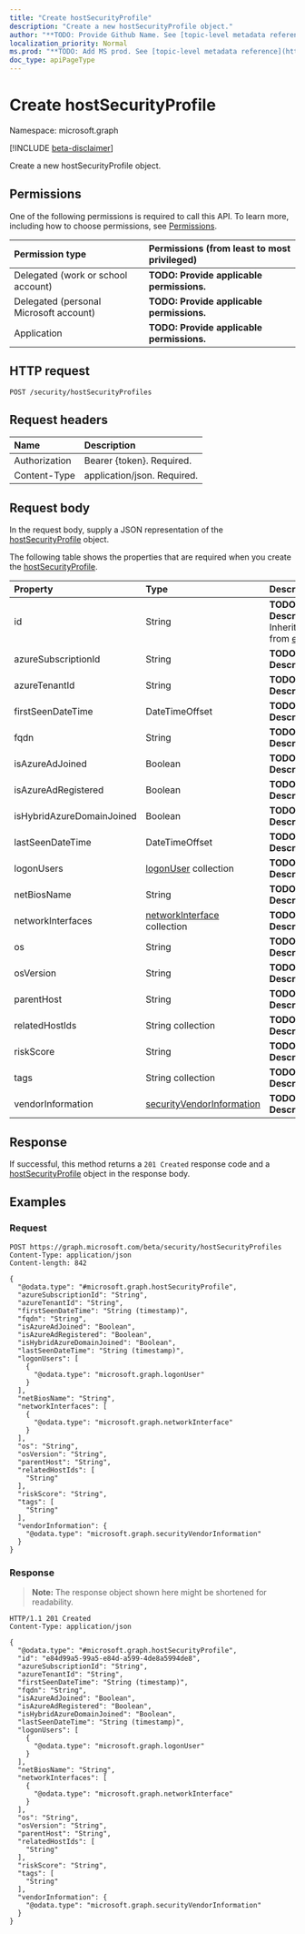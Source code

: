 ```yaml
---
title: "Create hostSecurityProfile"
description: "Create a new hostSecurityProfile object."
author: "**TODO: Provide Github Name. See [topic-level metadata reference](https://msgo.azurewebsites.net/add/document/guidelines/metadata.html#topic-level-metadata)**"
localization_priority: Normal
ms.prod: "**TODO: Add MS prod. See [topic-level metadata reference](https://msgo.azurewebsites.net/add/document/guidelines/metadata.html#topic-level-metadata)**"
doc_type: apiPageType
---
```


# Create hostSecurityProfile
Namespace: microsoft.graph

[!INCLUDE [beta-disclaimer](../../includes/beta-disclaimer.md)]

Create a new hostSecurityProfile object.

## Permissions
One of the following permissions is required to call this API. To learn more, including how to choose permissions, see [Permissions](/graph/permissions-reference).

|Permission type|Permissions (from least to most privileged)|
|:---|:---|
|Delegated (work or school account)|**TODO: Provide applicable permissions.**|
|Delegated (personal Microsoft account)|**TODO: Provide applicable permissions.**|
|Application|**TODO: Provide applicable permissions.**|

## HTTP request

<!-- {
  "blockType": "ignored"
}
-->
``` http
POST /security/hostSecurityProfiles
```

## Request headers
|Name|Description|
|:---|:---|
|Authorization|Bearer {token}. Required.|
|Content-Type|application/json. Required.|

## Request body
In the request body, supply a JSON representation of the [hostSecurityProfile](../resources/hostsecurityprofile.md) object.

The following table shows the properties that are required when you create the [hostSecurityProfile](../resources/hostsecurityprofile.md).

|Property|Type|Description|
|:---|:---|:---|
|id|String|**TODO: Add Description** Inherited from [entity](../resources/entity.md)|
|azureSubscriptionId|String|**TODO: Add Description**|
|azureTenantId|String|**TODO: Add Description**|
|firstSeenDateTime|DateTimeOffset|**TODO: Add Description**|
|fqdn|String|**TODO: Add Description**|
|isAzureAdJoined|Boolean|**TODO: Add Description**|
|isAzureAdRegistered|Boolean|**TODO: Add Description**|
|isHybridAzureDomainJoined|Boolean|**TODO: Add Description**|
|lastSeenDateTime|DateTimeOffset|**TODO: Add Description**|
|logonUsers|[logonUser](../resources/logonuser.md) collection|**TODO: Add Description**|
|netBiosName|String|**TODO: Add Description**|
|networkInterfaces|[networkInterface](../resources/networkinterface.md) collection|**TODO: Add Description**|
|os|String|**TODO: Add Description**|
|osVersion|String|**TODO: Add Description**|
|parentHost|String|**TODO: Add Description**|
|relatedHostIds|String collection|**TODO: Add Description**|
|riskScore|String|**TODO: Add Description**|
|tags|String collection|**TODO: Add Description**|
|vendorInformation|[securityVendorInformation](../resources/securityvendorinformation.md)|**TODO: Add Description**|



## Response

If successful, this method returns a `201 Created` response code and a [hostSecurityProfile](../resources/hostsecurityprofile.md) object in the response body.

## Examples

### Request
<!-- {
  "blockType": "request",
  "name": "create_hostsecurityprofile_from_"
}
-->
``` http
POST https://graph.microsoft.com/beta/security/hostSecurityProfiles
Content-Type: application/json
Content-length: 842

{
  "@odata.type": "#microsoft.graph.hostSecurityProfile",
  "azureSubscriptionId": "String",
  "azureTenantId": "String",
  "firstSeenDateTime": "String (timestamp)",
  "fqdn": "String",
  "isAzureAdJoined": "Boolean",
  "isAzureAdRegistered": "Boolean",
  "isHybridAzureDomainJoined": "Boolean",
  "lastSeenDateTime": "String (timestamp)",
  "logonUsers": [
    {
      "@odata.type": "microsoft.graph.logonUser"
    }
  ],
  "netBiosName": "String",
  "networkInterfaces": [
    {
      "@odata.type": "microsoft.graph.networkInterface"
    }
  ],
  "os": "String",
  "osVersion": "String",
  "parentHost": "String",
  "relatedHostIds": [
    "String"
  ],
  "riskScore": "String",
  "tags": [
    "String"
  ],
  "vendorInformation": {
    "@odata.type": "microsoft.graph.securityVendorInformation"
  }
}
```


### Response
>**Note:** The response object shown here might be shortened for readability.
<!-- {
  "blockType": "response",
  "truncated": true,
  "@odata.type": "microsoft.graph.hostSecurityProfile"
}
-->
``` http
HTTP/1.1 201 Created
Content-Type: application/json

{
  "@odata.type": "#microsoft.graph.hostSecurityProfile",
  "id": "e84d99a5-99a5-e84d-a599-4de8a5994de8",
  "azureSubscriptionId": "String",
  "azureTenantId": "String",
  "firstSeenDateTime": "String (timestamp)",
  "fqdn": "String",
  "isAzureAdJoined": "Boolean",
  "isAzureAdRegistered": "Boolean",
  "isHybridAzureDomainJoined": "Boolean",
  "lastSeenDateTime": "String (timestamp)",
  "logonUsers": [
    {
      "@odata.type": "microsoft.graph.logonUser"
    }
  ],
  "netBiosName": "String",
  "networkInterfaces": [
    {
      "@odata.type": "microsoft.graph.networkInterface"
    }
  ],
  "os": "String",
  "osVersion": "String",
  "parentHost": "String",
  "relatedHostIds": [
    "String"
  ],
  "riskScore": "String",
  "tags": [
    "String"
  ],
  "vendorInformation": {
    "@odata.type": "microsoft.graph.securityVendorInformation"
  }
}
```

